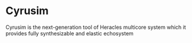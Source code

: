 # Cyrusim
Cyrusim is the next-generation tool of Heracles multicore system which it provides fully synthesizable and elastic echosystem
